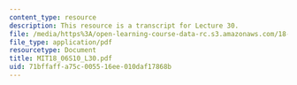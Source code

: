 ```yaml
---
content_type: resource
description: This resource is a transcript for Lecture 30.
file: /media/https%3A/open-learning-course-data-rc.s3.amazonaws.com/18-06-linear-algebra-spring-2010/71bffaffa75c005516ee010daf17868b_MIT18_06S10_L30.pdf
file_type: application/pdf
resourcetype: Document
title: MIT18_06S10_L30.pdf
uid: 71bffaff-a75c-0055-16ee-010daf17868b
---
```

